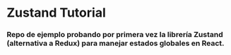# Zustand Tutorial

### Repo de ejemplo probando por primera vez la librería **Zustand** (alternativa a Redux) para manejar estados globales en React.